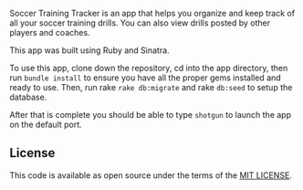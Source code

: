 Soccer Training Tracker is an app that helps you organize and keep track of all your soccer training drills.
You can also view drills posted by other players and coaches.

This app was built using Ruby and Sinatra.

To use this app, clone down the repository, cd into the app directory, then run `bundle install` to ensure you have all
the proper gems installed and ready to use. Then, run rake `rake db:migrate` and rake `db:seed` to setup the database.

After that is complete you should be able to type `shotgun` to launch the app on the default port.

## License

This code is available as open source under the terms of the [MIT LICENSE](http://opensource.org/licenses/MIT).
